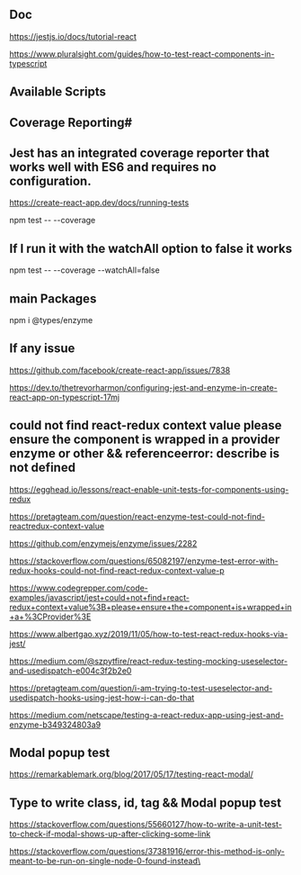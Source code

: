 ## Doc
https://jestjs.io/docs/tutorial-react

https://www.pluralsight.com/guides/how-to-test-react-components-in-typescript


## Available Scripts
## Coverage Reporting#
## Jest has an integrated coverage reporter that works well with ES6 and requires no configuration.

https://create-react-app.dev/docs/running-tests


npm test -- --coverage


## If I run it with the watchAll option to false it works

npm test -- --coverage --watchAll=false

## main Packages
npm i @types/enzyme


## If any issue
https://github.com/facebook/create-react-app/issues/7838

https://dev.to/thetrevorharmon/configuring-jest-and-enzyme-in-create-react-app-on-typescript-17mj

## could not find react-redux context value please ensure the component is wrapped in a provider enzyme or other && referenceerror: describe is not defined
https://egghead.io/lessons/react-enable-unit-tests-for-components-using-redux

https://pretagteam.com/question/react-enzyme-test-could-not-find-reactredux-context-value


https://github.com/enzymejs/enzyme/issues/2282

https://stackoverflow.com/questions/65082197/enzyme-test-error-with-redux-hooks-could-not-find-react-redux-context-value-p

https://www.codegrepper.com/code-examples/javascript/jest+could+not+find+react-redux+context+value%3B+please+ensure+the+component+is+wrapped+in+a+%3CProvider%3E

https://www.albertgao.xyz/2019/11/05/how-to-test-react-redux-hooks-via-jest/

https://medium.com/@szpytfire/react-redux-testing-mocking-useselector-and-usedispatch-e004c3f2b2e0

https://pretagteam.com/question/i-am-trying-to-test-useselector-and-usedispatch-hooks-using-jest-how-i-can-do-that

https://medium.com/netscape/testing-a-react-redux-app-using-jest-and-enzyme-b349324803a9

## Modal popup test
https://remarkablemark.org/blog/2017/05/17/testing-react-modal/

## Type to write class, id, tag && Modal popup test

https://stackoverflow.com/questions/55660127/how-to-write-a-unit-test-to-check-if-modal-shows-up-after-clicking-some-link

https://stackoverflow.com/questions/37381916/error-this-method-is-only-meant-to-be-run-on-single-node-0-found-instead\

